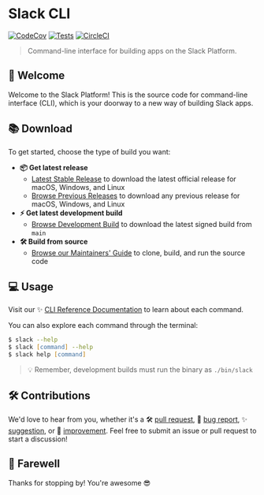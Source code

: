 # Slack CLI

[![CodeCov](https://codecov.io/gh/slackapi/slack-cli/branch/main/graph/badge.svg?token=5QO6RECHOF)](https://codecov.io/gh/slackapi/slack-cli)
[![Tests](https://github.com/slackapi/slack-cli/actions/workflows/tests.yml/badge.svg?branch=main)](https://github.com/slackapi/slack-cli/actions/workflows/tests.yml)
[![CircleCI](https://dl.circleci.com/status-badge/img/gh/slackapi/slack-cli/tree/main.svg?style=svg&circle-token=CCIPRJ_TfxL4UXvmnaoZ6np7aRRsT_df235908b5a56f4206787b59c6fbee59490ac35d)](https://dl.circleci.com/status-badge/redirect/gh/slackapi/slack-cli/tree/main)

> Command-line interface for building apps on the Slack Platform.

## :wave: Welcome

Welcome to the Slack Platform! This is the source code for command-line
interface (CLI), which is your doorway to a new way of building Slack apps.

## :books: Download

To get started, choose the type of build you want:

- **:package: Get latest release**
  - [Latest Stable Release][install] to download the latest official release for
    macOS, Windows, and Linux
  - [Browse Previous Releases][releases] to download any previous release for
    macOS, Windows, and Linux
- **:zap: Get latest development build**
  - [Browse Development Build][dev] to download the latest signed build from
    `main`
- **:hammer_and_wrench: Build from source**
  - [Browse our Maintainers' Guide][maintainers] to clone, build, and run the
    source code

## :computer: Usage

Visit our ✨ [CLI Reference Documentation][commands] to learn about each
command.

You can also explore each command through the terminal:

```zsh
$ slack --help
$ slack [command] --help
$ slack help [command]
```

> :bulb: Remember, development builds must run the binary as `./bin/slack`

## :hammer_and_wrench: Contributions

We'd love to hear from you, whether it's a :hammer_and_wrench:
[pull request][maintainers], :bug: [bug report][issues], :sparkles:
[suggestion][suggestions], or :rocket: [improvement][enhancements]. Feel free to
submit an issue or pull request to start a discussion!

## :wave: Farewell

Thanks for stopping by! You're awesome :sunglasses:

[commands]: https://tools.slack.dev/slack-cli/reference/commands/slack
[dev]: https://github.com/slackapi/slack-cli/releases/tag/dev-build
[enhancements]: https://github.com/slackapi/slack-cli/pulls
[install]: https://tools.slack.dev/slack-cli/guides/installing-the-slack-cli-for-mac-and-linux
[issues]: https://github.com/slackapi/slack-cli/issues/new?template=04_bug.md
[maintainers]: .github/MAINTAINERS_GUIDE.md
[releases]: https://github.com/slackapi/slack-cli/releases
[suggestions]: https://github.com/slackapi/slack-cli/issues/new?template=02_enhancement.md
